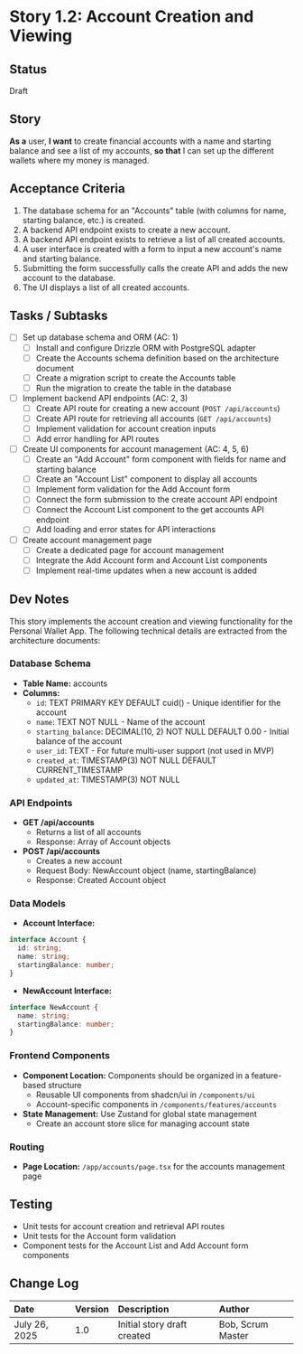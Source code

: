 # Story 1.2: Account Creation and Viewing

## Status
Draft

## Story
**As a** user,
**I want** to create financial accounts with a name and starting balance and see a list of my accounts,
**so that** I can set up the different wallets where my money is managed.

## Acceptance Criteria
1. The database schema for an "Accounts" table (with columns for name, starting balance, etc.) is created.
2. A backend API endpoint exists to create a new account.
3. A backend API endpoint exists to retrieve a list of all created accounts.
4. A user interface is created with a form to input a new account's name and starting balance.
5. Submitting the form successfully calls the create API and adds the new account to the database.
6. The UI displays a list of all created accounts.

## Tasks / Subtasks
- [ ] Set up database schema and ORM (AC: 1)
  - [ ] Install and configure Drizzle ORM with PostgreSQL adapter
  - [ ] Create the Accounts schema definition based on the architecture document
  - [ ] Create a migration script to create the Accounts table
  - [ ] Run the migration to create the table in the database
- [ ] Implement backend API endpoints (AC: 2, 3)
  - [ ] Create API route for creating a new account (`POST /api/accounts`)
  - [ ] Create API route for retrieving all accounts (`GET /api/accounts`)
  - [ ] Implement validation for account creation inputs
  - [ ] Add error handling for API routes
- [ ] Create UI components for account management (AC: 4, 5, 6)
  - [ ] Create an "Add Account" form component with fields for name and starting balance
  - [ ] Create an "Account List" component to display all accounts
  - [ ] Implement form validation for the Add Account form
  - [ ] Connect the form submission to the create account API endpoint
  - [ ] Connect the Account List component to the get accounts API endpoint
  - [ ] Add loading and error states for API interactions
- [ ] Create account management page
  - [ ] Create a dedicated page for account management
  - [ ] Integrate the Add Account form and Account List components
  - [ ] Implement real-time updates when a new account is added

## Dev Notes

This story implements the account creation and viewing functionality for the Personal Wallet App. The following technical details are extracted from the architecture documents:

### Database Schema
- **Table Name:** accounts
- **Columns:**
  - `id`: TEXT PRIMARY KEY DEFAULT cuid() - Unique identifier for the account
  - `name`: TEXT NOT NULL - Name of the account
  - `starting_balance`: DECIMAL(10, 2) NOT NULL DEFAULT 0.00 - Initial balance of the account
  - `user_id`: TEXT - For future multi-user support (not used in MVP)
  - `created_at`: TIMESTAMP(3) NOT NULL DEFAULT CURRENT_TIMESTAMP
  - `updated_at`: TIMESTAMP(3) NOT NULL

### API Endpoints
- **GET /api/accounts**
  - Returns a list of all accounts
  - Response: Array of Account objects
- **POST /api/accounts**
  - Creates a new account
  - Request Body: NewAccount object (name, startingBalance)
  - Response: Created Account object

### Data Models
- **Account Interface:**
```typescript
interface Account {
  id: string;
  name: string;
  startingBalance: number;
}
```
- **NewAccount Interface:**
```typescript
interface NewAccount {
  name: string;
  startingBalance: number;
}
```

### Frontend Components
- **Component Location:** Components should be organized in a feature-based structure
  - Reusable UI components from shadcn/ui in `/components/ui`
  - Account-specific components in `/components/features/accounts`
- **State Management:** Use Zustand for global state management
  - Create an account store slice for managing account state

### Routing
- **Page Location:** `/app/accounts/page.tsx` for the accounts management page

## Testing
- Unit tests for account creation and retrieval API routes
- Unit tests for the Account form validation
- Component tests for the Account List and Add Account form components

## Change Log
| Date | Version | Description | Author |
| :--- | :--- | :--- | :--- |
| July 26, 2025 | 1.0 | Initial story draft created | Bob, Scrum Master |